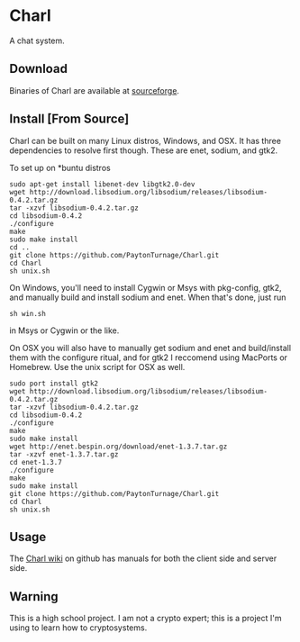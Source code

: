Charl
================================================================================

A chat system.

Download
--------------------------------------------------------------------------------
Binaries of Charl are available at [sourceforge](http://sourceforge.net/projects/charl).

Install [From Source]
--------------------------------------------------------------------------------
Charl can be built on many Linux distros, Windows, and OSX. It has three
dependencies to resolve first though. These are enet, sodium, and gtk2.

To set up on *buntu distros

    sudo apt-get install libenet-dev libgtk2.0-dev
    wget http://download.libsodium.org/libsodium/releases/libsodium-0.4.2.tar.gz
    tar -xzvf libsodium-0.4.2.tar.gz
    cd libsodium-0.4.2
    ./configure
    make
    sudo make install
    cd ..
    git clone https://github.com/PaytonTurnage/Charl.git
    cd Charl
    sh unix.sh

On Windows, you'll need to install Cygwin or Msys with pkg-config, gtk2, and
manually build and install sodium and enet. When that's done, just run

    sh win.sh

in Msys or Cygwin or the like.

On OSX you will also have to manually get sodium and enet and build/install them
with the configure ritual, and for gtk2 I reccomend using MacPorts or Homebrew.
Use the unix script for OSX as well.

    sudo port install gtk2
    wget http://download.libsodium.org/libsodium/releases/libsodium-0.4.2.tar.gz
    tar -xzvf libsodium-0.4.2.tar.gz
    cd libsodium-0.4.2
    ./configure
    make
    sudo make install
    wget http://enet.bespin.org/download/enet-1.3.7.tar.gz
    tar -xzvf enet-1.3.7.tar.gz
    cd enet-1.3.7
    ./configure
    make
    sudo make install
    git clone https://github.com/PaytonTurnage/Charl.git
    cd Charl
    sh unix.sh

Usage
--------------------------------------------------------------------------------
The [Charl wiki](https://github.com/PaytonTurnage/Charl3/wiki) on github has manuals for both the client side and server side.

Warning
--------------------------------------------------------------------------------
This is a high school project. I am not a crypto expert; this is a project I'm
using to learn how to cryptosystems.
